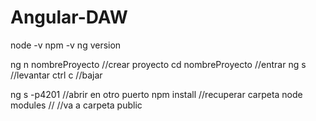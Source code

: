 # Angular-DAW
node -v
npm -v
ng version

ng n nombreProyecto //crear proyecto
cd nombreProyecto //entrar
ng s //levantar
ctrl c //bajar

ng s -p4201 //abrir en otro puerto
npm install //recuperar carpeta node modules
//<img src="/roma.webp" alt=""> //va a carpeta public